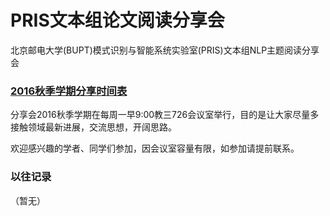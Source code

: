 PRIS文本组论文阅读分享会
============

北京邮电大学(BUPT)模式识别与智能系统实验室(PRIS)文本组NLP主题阅读分享会

### [2016秋季学期分享时间表](https://github.com/PRIS-BUPT/NLP-Reading-Group/blob/master/Fall-2016-Reading-Schedule.md)

分享会2016秋季学期在每周一早9:00教三726会议室举行，目的是让大家尽量多接触领域最新进展，交流思想，开阔思路。

欢迎感兴趣的学者、同学们参加，因会议室容量有限，如参加请提前联系。


### 以往记录
（暂无）